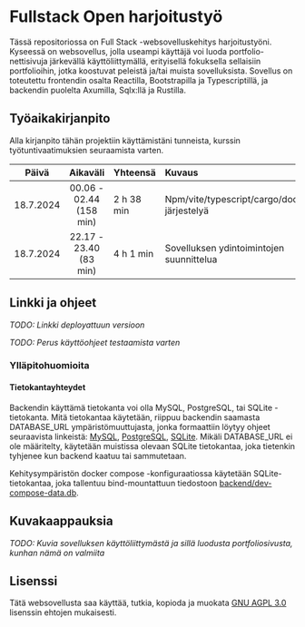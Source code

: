 # Fullstack Open harjoitustyö

Tässä repositoriossa on Full Stack -websovelluskehitys harjoitustyöni. Kyseessä
on websovellus, jolla useampi käyttäjä voi luoda portfolio-nettisivuja järkevällä
käyttöliittymällä, erityisellä fokuksella sellaisiin portfolioihin, jotka
koostuvat peleistä ja/tai muista sovelluksista. Sovellus on toteutettu
frontendin osalta Reactilla, Bootstrapilla ja Typescriptillä, ja backendin
puolelta Axumilla, Sqlx:llä ja Rustilla.

## Työaikakirjanpito

Alla kirjanpito tähän projektiin käyttämistäni tunneista, kurssin
työtuntivaatimuksien seuraamista varten.

|   Päivä   |        Aikaväli         |  Yhteensä  | Kuvaus  |
| :--------:|:-----------------------:|:-----------|:--------|
| 18.7.2024 | 00.06 - 02.44 (158 min) | 2 h 38 min | Npm/vite/typescript/cargo/docker/ym. järjestelyä |
| 18.7.2024 | 22.17 - 23.40 (83 min)  | 4 h 1 min  | Sovelluksen ydintoimintojen suunnittelua |

## Linkki ja ohjeet

*TODO: Linkki deployattuun versioon*

*TODO: Perus käyttöohjeet testaamista varten*

### Ylläpitohuomioita

#### Tietokantayhteydet

Backendin käyttämä tietokanta voi olla MySQL, PostgreSQL, tai SQLite
-tietokanta. Mitä tietokantaa käytetään, riippuu backendin saamasta DATABASE_URL
ympäristömuuttujasta, jonka formaattiin löytyy ohjeet seuraavista linkeistä:
[MySQL](https://docs.rs/sqlx/latest/sqlx/mysql/struct.MySqlConnectOptions.html),
[PostgreSQL](https://docs.rs/sqlx/latest/sqlx/postgres/struct.PgConnectOptions.html),
[SQLite](https://docs.rs/sqlx/latest/sqlx/sqlite/struct.SqliteConnectOptions.html).
Mikäli DATABASE_URL ei ole määritelty, käytetään muistissa olevaan SQLite
tietokantaa, joka tietenkin tyhjenee kun backend kaatuu tai sammutetaan.

Kehitysympäristön docker compose -konfiguraatiossa käytetään SQLite-tietokantaa,
joka tallentuu bind-mountattuun tiedostoon
[backend/dev-compose-data.db](backend/dev-compose-data.db).

## Kuvakaappauksia

*TODO: Kuvia sovelluksen käyttöliittymästä ja sillä luodusta portfoliosivusta, kunhan nämä on valmiita*

## Lisenssi

Tätä websovellusta saa käyttää, tutkia, kopioda ja muokata [GNU AGPL
3.0](LICENSE.md) lisenssin ehtojen mukaisesti.
